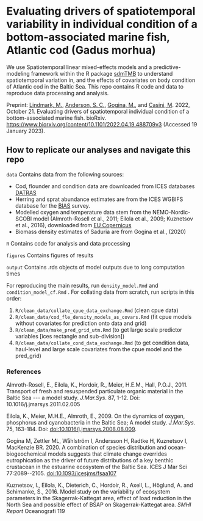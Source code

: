# Evaluating drivers of spatiotemporal variability in individual condition of a bottom-associated marine fish, Atlantic cod (Gadus morhua)

We use Spatiotemporal linear mixed-effects models and a predictive-modeling framework within the R package [sdmTMB](https://github.com/pbs-assess/sdmTMB) to understand spatiotemporal variation in, and the effects of covariates on body condition of Atlantic cod in the Baltic Sea. This repo contains R code and data to reproduce data processing and analysis.

Preprint: [Lindmark, M.](https://maxlindmark.github.io/), [Anderson, S. C.](https://seananderson.ca/), [Gogina, M.](https://www.io-warnemuende.de/mayya-gogina.html), and [Casini, M](https://www.slu.se/cv/michele-casini/). 2022, October 21. Evaluating drivers of spatiotemporal individual condition of a bottom-associated marine fish. bioRxiv. <https://www.biorxiv.org/content/10.1101/2022.04.19.488709v3> (Accessed 19 January 2023).

## How to replicate our analyses and navigate this repo

`data` Contains data from the following sources:

-   Cod, flounder and condition data are downloaded from ICES databases [DATRAS](https://datras.ices.dk/Data_products/Download/Download_Data_public.aspx)
-   Herring and sprat abundance estimates are from the ICES WGBIFS database for the [BIAS](https://community.ices.dk/ExpertGroups/wgbifs/2018%20Meeting%20docs/06.%20Data/01_BIAS%20Database/) survey.
-   Modelled oxygen and temperature data stem from the NEMO-Nordic-SCOBI model (Almroth-Rosell et al., 2011; Eilola et al., 2009; Kuznetsov et al., 2016), downloaded from [EU Copernicus](https://resources.marine.copernicus.eu/?option=com_csw&task=results)
-   Biomass density estimates of Saduria are from Gogina et al., (2020)

`R` Contains code for analysis and data processing

`figures` Contains figures of results

`output` Contains .rds objects of model outputs due to long computation times

For reproducing the main results, run `density_model.Rmd` and `condition_model_cf.Rmd` . For collating data from scratch, run scripts in this order:

1.  `R/clean_data/collate_cpue_data_exchange.Rmd` (clean cpue data)
2.  `R/clean_data/cod_fle_density_models_as_covars.Rmd` (fit cpue models without covariates for prediction onto data and grid)
3.  `R/clean_data/make_pred_grid_utm.Rmd` (to get large scale predictor variables [ices rectangle and sub-division])
4.  `R/clean_data/collate_cond_data_exchange.Rmd` (to get condition data, haul-level and large scale covariates from the cpue model and the pred_grid)

### References

Almroth-Rosell, E., Eilola, K., Hordoir, R., Meier, H.E.M., Hall, P.O.J., 2011. Transport of fresh and resuspended particulate organic material in the Baltic Sea --- a model study. *J.Mar.Sys*. 87, 1-12. Doi: 10.1016/j.jmarsys.2011.02.005

Eilola, K., Meier, M.H.E., Almroth, E., 2009. On the dynamics of oxygen, phosphorus and cyanobacteria in the Baltic Sea; A model study. *J.Mar.Sys*. 75, 163-184. Doi: <doi:10.1016/j.jmarsys.2008.08.009>.

Gogina M, Zettler ML, Wåhlström I, Andersson H, Radtke H, Kuznetsov I, MacKenzie BR. 2020. A combination of species distribution and ocean-biogeochemical models suggests that climate change overrides eutrophication as the driver of future distributions of a key benthic crustacean in the estuarine ecosystem of the Baltic Sea. ICES J Mar Sci 77:2089--2105. <doi:10.1093/icesjms/fsaa107>

Kuznetsov, I., Eilola, K., Dieterich, C., Hordoir, R., Axell, L., Höglund, A. and Schimanke, S., 2016. Model study on the variability of ecosystem parameters in the Skagerrak-Kattegat area, effect of load reduction in the North Sea and possible effect of BSAP on Skagerrak-Kattegat area. *SMHI Report* Oceanografi 119
